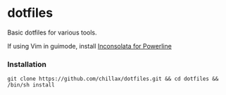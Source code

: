 dotfiles
========

Basic dotfiles for various tools.

If using Vim in guimode, install [Inconsolata for Powerline](https://github.com/Lokaltog/powerline-fonts/tree/master/Inconsolata)

### Installation
```
git clone https://github.com/chillax/dotfiles.git && cd dotfiles && /bin/sh install
```
